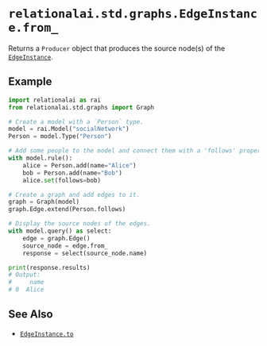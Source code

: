 # `relationalai.std.graphs.EdgeInstance.from_`

Returns a `Producer` object that produces the source node(s) of the [`EdgeInstance`](./README.md).

## Example

```python
import relationalai as rai
from relationalai.std.graphs import Graph

# Create a model with a `Person` type.
model = rai.Model("socialNetwork")
Person = model.Type("Person")

# Add some people to the model and connect them with a 'follows' property.
with model.rule():
    alice = Person.add(name="Alice")
    bob = Person.add(name="Bob")
    alice.set(follows=bob)

# Create a graph and add edges to it.
graph = Graph(model)
graph.Edge.extend(Person.follows)

# Display the source nodes of the edges.
with model.query() as select:
    edge = graph.Edge()
    source_node = edge.from_
    response = select(source_node.name)

print(response.results)
# Output:
#     name
# 0  Alice
```

## See Also

- [`EdgeInstance.to`](./to.md)
